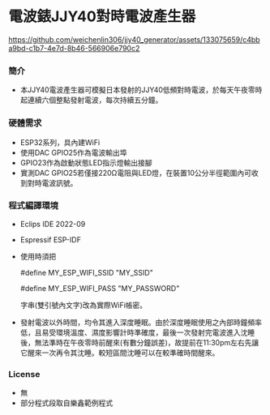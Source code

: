 # 電波錶JJY40對時電波產生器

https://github.com/weichenlin306/jjy40_generator/assets/133075659/c4bba9bd-c1b7-4e7d-8b46-566906e790c2

### 簡介
- 本JJY40電波產生器可模擬日本發射的JJY40低頻對時電波，於每天午夜零時起連續六個整點發射電波，每次持續五分鐘。

### 硬體需求
- ESP32系列，具內建WiFi
- 使用DAC GPIO25作為電波輸出埠
- GPIO23作為啟動狀態LED指示燈輸出接腳
- 實測DAC GPIO25若僅接220Ω電阻與LED燈，在裝置10公分半徑範圍內可收到對時電波訊號。

### 程式編譯環境
- Eclips IDE 2022-09
- Espressif ESP-IDF
- 使用時須把

    #define MY_ESP_WIFI_SSID      "MY_SSID"

    #define MY_ESP_WIFI_PASS      "MY_PASSWORD"

  字串(雙引號內文字)改為實際WiFi帳密。
- 發射電波以外時間，均令其進入深度睡眠。由於深度睡眠使用之內部時鐘頻率低，且易受環境溫度、濕度影響計時準確度，最後一次發射完電波進入沈睡後，無法準時在午夜零時前醒來(有數分鐘誤差)，故提前在11:30pm左右先讓它醒來一次再令其沈睡。較短區間沈睡可以在較準確時間醒來。

### License
- 無
- 部分程式段取自樂鑫範例程式
